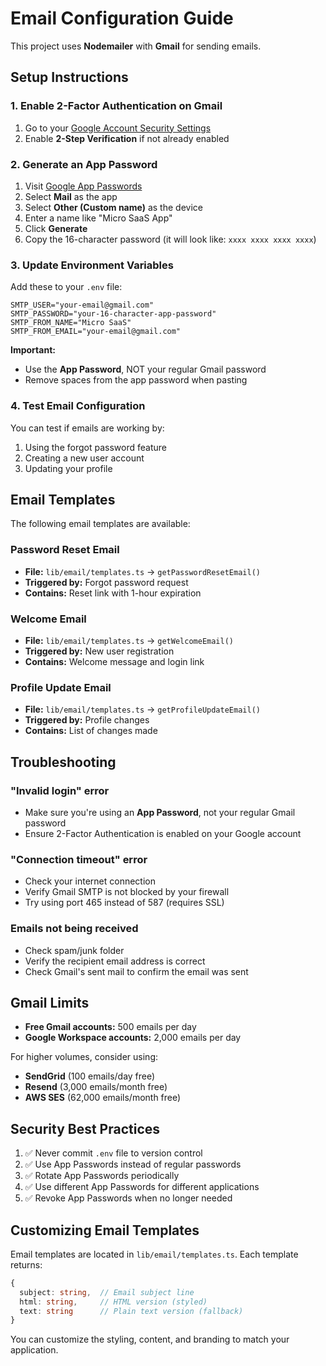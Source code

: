 # Email Configuration Guide

This project uses **Nodemailer** with **Gmail** for sending emails.

## Setup Instructions

### 1. Enable 2-Factor Authentication on Gmail

1. Go to your [Google Account Security Settings](https://myaccount.google.com/security)
2. Enable **2-Step Verification** if not already enabled

### 2. Generate an App Password

1. Visit [Google App Passwords](https://myaccount.google.com/apppasswords)
2. Select **Mail** as the app
3. Select **Other (Custom name)** as the device
4. Enter a name like "Micro SaaS App"
5. Click **Generate**
6. Copy the 16-character password (it will look like: `xxxx xxxx xxxx xxxx`)

### 3. Update Environment Variables

Add these to your `.env` file:

```env
SMTP_USER="your-email@gmail.com"
SMTP_PASSWORD="your-16-character-app-password"
SMTP_FROM_NAME="Micro SaaS"
SMTP_FROM_EMAIL="your-email@gmail.com"
```

**Important:** 
- Use the **App Password**, NOT your regular Gmail password
- Remove spaces from the app password when pasting

### 4. Test Email Configuration

You can test if emails are working by:

1. Using the forgot password feature
2. Creating a new user account
3. Updating your profile

## Email Templates

The following email templates are available:

### Password Reset Email
- **File:** `lib/email/templates.ts` → `getPasswordResetEmail()`
- **Triggered by:** Forgot password request
- **Contains:** Reset link with 1-hour expiration

### Welcome Email
- **File:** `lib/email/templates.ts` → `getWelcomeEmail()`
- **Triggered by:** New user registration
- **Contains:** Welcome message and login link

### Profile Update Email
- **File:** `lib/email/templates.ts` → `getProfileUpdateEmail()`
- **Triggered by:** Profile changes
- **Contains:** List of changes made

## Troubleshooting

### "Invalid login" error
- Make sure you're using an **App Password**, not your regular Gmail password
- Ensure 2-Factor Authentication is enabled on your Google account

### "Connection timeout" error
- Check your internet connection
- Verify Gmail SMTP is not blocked by your firewall
- Try using port 465 instead of 587 (requires SSL)

### Emails not being received
- Check spam/junk folder
- Verify the recipient email address is correct
- Check Gmail's sent mail to confirm the email was sent

## Gmail Limits

- **Free Gmail accounts:** 500 emails per day
- **Google Workspace accounts:** 2,000 emails per day

For higher volumes, consider using:
- **SendGrid** (100 emails/day free)
- **Resend** (3,000 emails/month free)
- **AWS SES** (62,000 emails/month free)

## Security Best Practices

1. ✅ Never commit `.env` file to version control
2. ✅ Use App Passwords instead of regular passwords
3. ✅ Rotate App Passwords periodically
4. ✅ Use different App Passwords for different applications
5. ✅ Revoke App Passwords when no longer needed

## Customizing Email Templates

Email templates are located in `lib/email/templates.ts`. Each template returns:

```typescript
{
  subject: string,  // Email subject line
  html: string,     // HTML version (styled)
  text: string      // Plain text version (fallback)
}
```

You can customize the styling, content, and branding to match your application.
